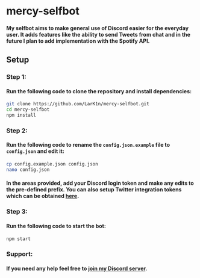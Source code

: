 # mercy-selfbot
#### My selfbot aims to make general use of Discord easier for the everyday user. It adds features like the ability to send Tweets from chat and in the future I plan to add implementation with the Spotify API.
## Setup
### Step 1:
#### Run the following code to clone the repository and install dependencies:
```bash
git clone https://github.com/LarK1n/mercy-selfbot.git
cd mercy-selfbot
npm install
```
### Step 2:
#### Run the following code to rename the `config.json.example` file to `config.json` and edit it:
```bash
cp config.example.json config.json
nano config.json
```
#### In the areas provided, add your Discord login token and make any edits to the pre-defined prefix. You can also setup Twitter integration tokens which can be obtained [here](https://apps.twitter.com/ "Twitter Apps").
### Step 3:
#### Run the following code to start the bot:
```bash
npm start
```

### Support:
#### If you need any help feel free to [join my Discord server](https://discord.gg/FPDwypZ "Join my Discord Server").
